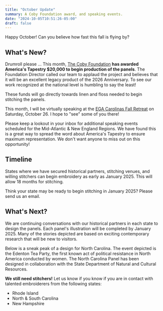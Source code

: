 ```yaml
---
title: "October Update"
summary: A Coby Foundation award, and speaking events.
date: "2024-10-05T10:51:26-05:00"
draft: false
---
```


Happy October! Can you believe how fast this fall is flying by?

## What's New?

Drumroll please ... This month, [The Coby Foundation](https://cobyfoundation.org/) **has awarded America's Tapestry $20,000 to begin production of the panels**. The Foundation Director called our team to applaud the project and believes that it will be an excellent legacy product of the 2026 Anniversary. To see our work recognized at the national level is humbling to say the least!

These funds will go directly towards linen and floss needed to begin stitching the panels.

This month, I will be virtually speaking at the [EGA Carolinas Fall Retreat](https://www.egacarolinas.org/wp-content/uploads/2024/08/flyer_rev4_8-25-24.pdf) on Saturday, October 26. I hope to "see" some of you there!

Please keep a lookout in your inbox for additional speaking events scheduled for the Mid-Atlantic & New England Regions. We have found this is a great way to spread the word about America's Tapestry to ensure maximum representation. We don't want anyone to miss out on this opportunity!

## Timeline

States where we have secured historical partners, stitching venues, and willing stitchers can begin embroidery as early as January 2025. This will allow 18 months for stitching.

Think your state may be ready to begin stitching in January 2025? Please send us an email.

## What's Next?

We are continuing conversations with our historical partners in each state to design the panels. Each panel's illustration will be completed by January 2025. Many of the stories depicted are based on exciting contemporary research that will be new to visitors.

Below is a sneak peak of a design for North Carolina. The event depicted is the Edenton Tea Party, the first known act of political resistance in North America conducted by women. The North Carolina Panel has been designed in collaboration with the State Department of Natural and Cultural Resources.

**We still need stitchers!** Let us know if you know if you are in contact with talented embroiderers from the following states:

- Rhode Island
- North & South Carolina
- New Hampshire

